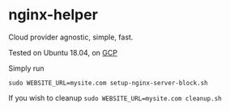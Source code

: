 # nginx-helper

Cloud provider agnostic, simple, fast.

Tested on Ubuntu 18.04, on [GCP](https://cloud.google.com/)

Simply run

`sudo WEBSITE_URL=mysite.com setup-nginx-server-block.sh`

If you wish to cleanup
`sudo WEBSITE_URL=mysite.com cleanup.sh`

